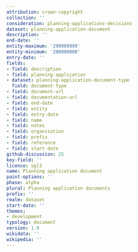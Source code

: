 ```yaml
---
attribution: crown-copyright
collection: ''
consideration: planning-applications-decisions
dataset: planning-application-document
description: ''
end-date: ''
entity-maximum: '299999999'
entity-minimum: '200000000'
entry-date: ''
fields:
- field: description
- field: planning-application
- dataset: planning-application-document-type
  field: document-type
- field: document-url
- field: documentation-url
- field: end-date
- field: entity
- field: entry-date
- field: name
- field: notes
- field: organisation
- field: prefix
- field: reference
- field: start-date
github-discussion: 25
key-field: ''
licence: ogl3
name: Planning application document
paint-options: ''
phase: alpha
plural: Planning application documents
prefix: ''
realm: dataset
start-date: ''
themes:
- development
typology: document
version: 1.0
wikidata: ''
wikipedia: ''
---
```

